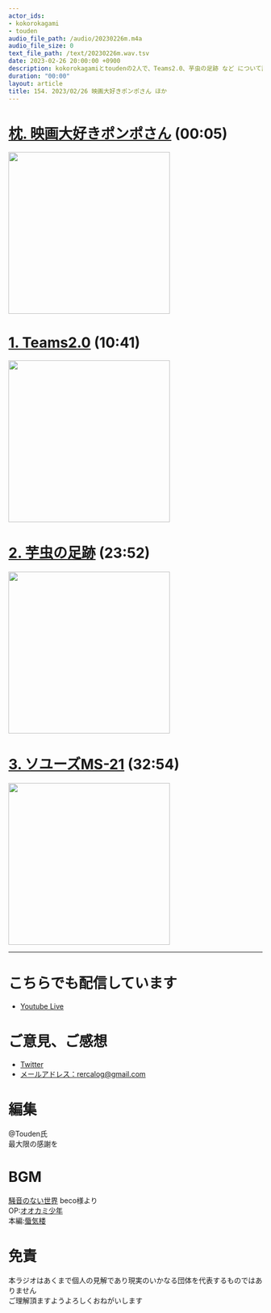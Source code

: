 ```yaml
---
actor_ids:
- kokorokagami
- touden
audio_file_path: /audio/20230226m.m4a
audio_file_size: 0
text_file_path: /text/20230226m.wav.tsv
date: 2023-02-26 20:00:00 +0900
description: kokorokagamiとtoudenの2人で、Teams2.0、芋虫の足跡 など について話しました。
duration: "00:00"
layout: article
title: 154. 2023/02/26 映画大好きポンポさん ほか
---
```


# [枕. 映画大好きポンポさん](https://pompo-the-cinephile.com/) (00:05)

[<img src="https://pompo-the-cinephile.com/_image/bnr_pompo_gensaku_banner.jpg" width="320dp">](https://pompo-the-cinephile.com/)

# [1. Teams2.0](https://www.theverge.com/2023/2/20/23607037/microsoft-teams-performance-improvements-less-cpu-memory?s=31) (10:41)

[<img src="https://duet-cdn.vox-cdn.com/thumbor/0x0:2640x1760/750x500/filters:focal(1320x880:1321x881):format(webp)/cdn.vox-cdn.com/uploads/chorus_asset/file/19344713/microsoftteams.jpg" width="320dp">](https://www.theverge.com/2023/2/20/23607037/microsoft-teams-performance-improvements-less-cpu-memory?s=31)

# [2. 芋虫の足跡](https://research-er.jp/articles/view/119541) (23:52)

[<img src="https://research-er.jp/img/article/20230224/20230224160701.png" width="320dp">](https://research-er.jp/articles/view/119541)

# [3. ソユーズMS-21](https://sorae.info/space/20230222-progress-ms21.html) (32:54)

[<img src="https://sorae.info/wp-content/uploads/2023/02/2023-02-20-Progress-MS21-ISS-undocking-Roscosmos.jpg" width="320dp">](https://sorae.info/space/20230222-progress-ms21.html)

___

# こちらでも配信しています
- [Youtube Live](https://www.youtube.com/channel/UCD1zo-WnyFdE5w0pqvKblkA)

# ご意見、ご感想
- [Twitter](https://twitter.com/recalog1)
- [メールアドレス：rercalog@gmail.com](rercalog@gmail.com)

# 編集

@Touden氏  
最大限の感謝を  

# BGM

[騒音のない世界](http://noiselessworld.net/) beco様より  
OP:[オオカミ少年](https://soundcloud.com/baron1_3/wolfboy)  
本編:[蜃気楼](https://soundcloud.com/baron1_3/shinkirou)  

# 免責

本ラジオはあくまで個人の見解であり現実のいかなる団体を代表するものではありません  
ご理解頂ますようよろしくおねがいします  
